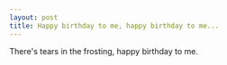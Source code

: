 ```yaml
---
layout: post
title: Happy birthday to me, happy birthday to me...
---
```


There's tears in the frosting, happy birthday to me.